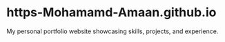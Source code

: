 # https-Mohamamd-Amaan.github.io
My personal portfolio website showcasing skills, projects, and experience.
